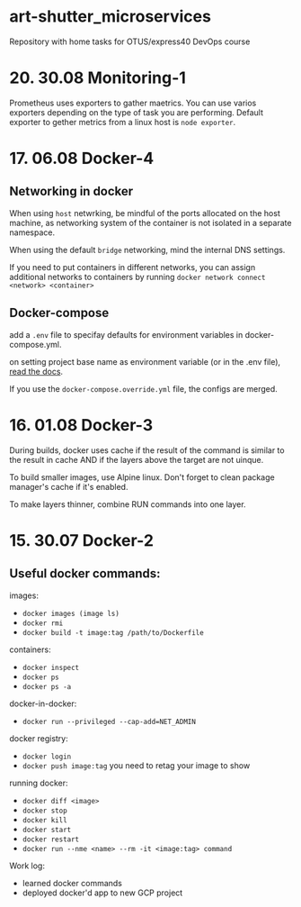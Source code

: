 # art-shutter_microservices

Repository with home tasks for OTUS/express40 DevOps course

# 20. 30.08 Monitoring-1

Prometheus uses exporters to gather maetrics. You can use varios exporters depending on the type of task you are performing. Default exporter to gether metrics from a linux host is `node exporter`.

# 17. 06.08 Docker-4

## Networking in docker

When using `host` netwrking, be mindful of the ports allocated on the host machine, as networking system of the container is not isolated in a separate namespace.

When using the default `bridge` networking, mind the internal DNS settings.

If you need to put containers in different networks, you can assign additional networks to containers by running `docker network connect <network> <container>`

## Docker-compose

add a `.env` file to specifay defaults for environment variables in docker-compose.yml.

on setting project base name as environment variable (or in the .env file), [read the docs](https://docs.docker.com/compose/reference/envvars/).

If you use the `docker-compose.override.yml` file, the configs are merged.

# 16. 01.08 Docker-3

During builds, docker uses cache if the result of the command is similar to the result in cache AND if the layers above the target are not uinque.

To build smaller images, use Alpine linux. Don't forget to clean package manager's cache if it's enabled. 

To make layers thinner, combine RUN commands into one layer.

# 15. 30.07 Docker-2

## Useful docker commands:

images:
- `docker images (image ls)`
- `docker rmi`
- `docker build -t image:tag /path/to/Dockerfile`

containers:
- `docker inspect`
- `docker ps`
- `docker ps -a`

docker-in-docker:
- `docker run --privileged --cap-add=NET_ADMIN`

docker registry:
- `docker login`
- `docker push image:tag`
you need to retag your image to show

running docker:
- `docker diff <image>`
- `docker stop`
- `docker kill`
- `docker start`
- `docker restart`
- `docker run --nme <name> --rm -it <image:tag> command`

Work log:
- learned docker commands
- deployed docker'd app to new GCP project 

